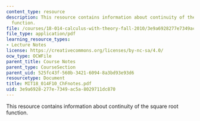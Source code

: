 ```yaml
---
content_type: resource
description: This resource contains information about continuity of the square root
  function.
file: /courses/18-014-calculus-with-theory-fall-2010/3e9a6928277e7349ac5a8029711dc870_MIT18_014F10_ChFnotes.pdf
file_type: application/pdf
learning_resource_types:
- Lecture Notes
license: https://creativecommons.org/licenses/by-nc-sa/4.0/
ocw_type: OCWFile
parent_title: Course Notes
parent_type: CourseSection
parent_uid: 525fc43f-560b-3421-6094-8a3bd93e93d6
resourcetype: Document
title: MIT18_014F10_ChFnotes.pdf
uid: 3e9a6928-277e-7349-ac5a-8029711dc870
---
```

This resource contains information about continuity of the square root function.